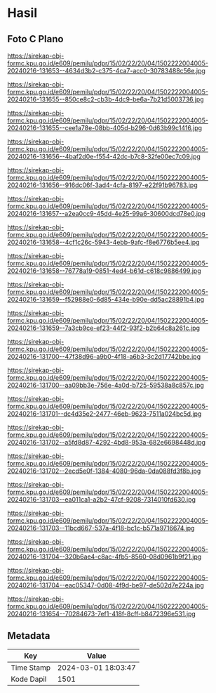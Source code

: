 # Hasil

## Foto C Plano

https://sirekap-obj-formc.kpu.go.id/e609/pemilu/pdpr/15/02/22/20/04/1502222004005-20240216-131653--4634d3b2-c375-4ca7-acc0-30783488c56e.jpg

https://sirekap-obj-formc.kpu.go.id/e609/pemilu/pdpr/15/02/22/20/04/1502222004005-20240216-131655--850ce8c2-cb3b-4dc9-be6a-7b21d5003736.jpg

https://sirekap-obj-formc.kpu.go.id/e609/pemilu/pdpr/15/02/22/20/04/1502222004005-20240216-131655--cee1a78e-08bb-405d-b296-0d63b99c1416.jpg

https://sirekap-obj-formc.kpu.go.id/e609/pemilu/pdpr/15/02/22/20/04/1502222004005-20240216-131656--4baf2d0e-f554-42dc-b7c8-32fe00ec7c09.jpg

https://sirekap-obj-formc.kpu.go.id/e609/pemilu/pdpr/15/02/22/20/04/1502222004005-20240216-131656--916dc06f-3ad4-4cfa-8197-e22f91b96783.jpg

https://sirekap-obj-formc.kpu.go.id/e609/pemilu/pdpr/15/02/22/20/04/1502222004005-20240216-131657--a2ea0cc9-45dd-4e25-99a6-30600dcd78e0.jpg

https://sirekap-obj-formc.kpu.go.id/e609/pemilu/pdpr/15/02/22/20/04/1502222004005-20240216-131658--4cf1c26c-5943-4ebb-9afc-f8e6776b5ee4.jpg

https://sirekap-obj-formc.kpu.go.id/e609/pemilu/pdpr/15/02/22/20/04/1502222004005-20240216-131658--76778a19-0851-4ed4-b61d-c618c9886499.jpg

https://sirekap-obj-formc.kpu.go.id/e609/pemilu/pdpr/15/02/22/20/04/1502222004005-20240216-131659--f52988e0-6d85-434e-b90e-dd5ac28891b4.jpg

https://sirekap-obj-formc.kpu.go.id/e609/pemilu/pdpr/15/02/22/20/04/1502222004005-20240216-131659--7a3cb9ce-ef23-44f2-93f2-b2b64c8a261c.jpg

https://sirekap-obj-formc.kpu.go.id/e609/pemilu/pdpr/15/02/22/20/04/1502222004005-20240216-131700--47f38d96-a9b0-4f18-a6b3-3c2d17742bbe.jpg

https://sirekap-obj-formc.kpu.go.id/e609/pemilu/pdpr/15/02/22/20/04/1502222004005-20240216-131700--aa09bb3e-756e-4a0d-b725-59538a8c857c.jpg

https://sirekap-obj-formc.kpu.go.id/e609/pemilu/pdpr/15/02/22/20/04/1502222004005-20240216-131701--dc4d35e2-2477-46eb-9623-7511a024bc5d.jpg

https://sirekap-obj-formc.kpu.go.id/e609/pemilu/pdpr/15/02/22/20/04/1502222004005-20240216-131702--a5fd8d87-4292-4bd8-953a-682e6698448d.jpg

https://sirekap-obj-formc.kpu.go.id/e609/pemilu/pdpr/15/02/22/20/04/1502222004005-20240216-131702--2ecd5e0f-1384-4080-96da-0da088fd3f8b.jpg

https://sirekap-obj-formc.kpu.go.id/e609/pemilu/pdpr/15/02/22/20/04/1502222004005-20240216-131703--ea011ca1-a2b2-47cf-9208-7314010fd630.jpg

https://sirekap-obj-formc.kpu.go.id/e609/pemilu/pdpr/15/02/22/20/04/1502222004005-20240216-131703--11bcd667-537a-4f18-bc1c-b571a9716674.jpg

https://sirekap-obj-formc.kpu.go.id/e609/pemilu/pdpr/15/02/22/20/04/1502222004005-20240216-131704--320b6ae4-c8ac-4fb5-8560-08d0961b9f21.jpg

https://sirekap-obj-formc.kpu.go.id/e609/pemilu/pdpr/15/02/22/20/04/1502222004005-20240216-131704--eac05347-0d08-4f9d-be97-de502d7e224a.jpg

https://sirekap-obj-formc.kpu.go.id/e609/pemilu/pdpr/15/02/22/20/04/1502222004005-20240216-131654--70284673-7ef1-418f-8cff-b8472396e531.jpg


## Metadata

| Key        | Value               |
| ---------- | ------------------- |
| Time Stamp | 2024-03-01 18:03:47 |
| Kode Dapil | 1501                |



